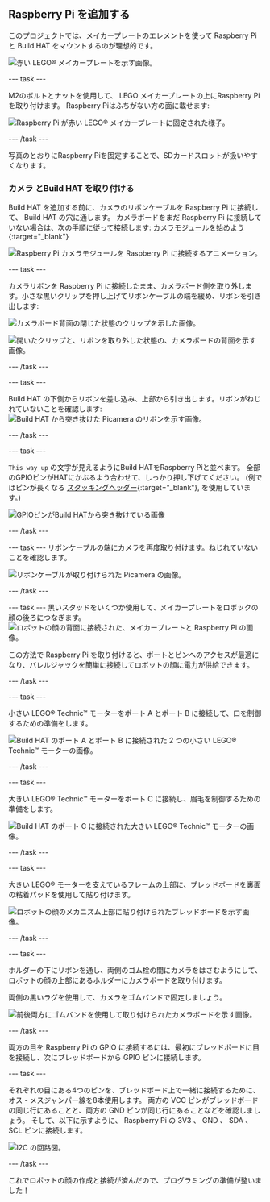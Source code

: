 ## Raspberry Pi を追加する

このプロジェクトでは、メイカープレートのエレメントを使って Raspberry Pi と Build HAT をマウントするのが理想的です。

![赤い LEGO® メイカープレートを示す画像。](images/build_10.png)

--- task ---

M2のボルトとナットを使用して、 LEGO メイカープレートの上にRaspberry Piを取り付けます。 Raspberry Piはふちがない方の面に載せます:

 ![Raspberry Pi が赤い LEGO® メイカープレートに固定された様子。](images/build_11.jpg)

--- /task ---

写真のとおりにRaspberry Piを固定することで、SDカードスロットが扱いやすくなります。

### カメラ とBuild HAT を取り付ける

Build HAT を追加する前に、カメラのリボンケーブルを Raspberry Pi に接続して、 Build HAT の穴に通します。 カメラボードをまだ Raspberry Pi に接続していない場合は、次の手順に従って接続します: [カメラモジュールを始めよう](https://projects.raspberrypi.org/en/projects/getting-started-with-picamera){:target="_blank"}

![Raspberry Pi カメラモジュールを Raspberry Pi に接続するアニメーション。](images/connect-camera.gif)

--- task ---

カメラリボンを Raspberry Pi に接続したまま、カメラボード側を取り外します。小さな黒いクリップを押し上げてリボンケーブルの端を緩め、リボンを引き出します:

![カメラボード背面の閉じた状態のクリップを示した画像。](images/build_12.jpg)

![開いたクリップと、リボンを取り外した状態の、カメラボードの背面を示す画像。](images/build_13.jpg)

--- /task ---

--- task ---

Build HAT の下側からリボンを差し込み、上部から引き出します。リボンがねじれていないことを確認します: ![Build HAT から突き抜けた Picamera のリボンを示す画像。](images/build_14.jpg)

--- /task ---

--- task ---

`This way up` の文字が見えるようにBuild HATをRaspberry Piと並べます。 全部のGPIOピンがHATにかぶるよう合わせて、しっかり押し下げてください。 (例ではピンが長くなる [スタッキングヘッダー](https://www.adafruit.com/product/2223){:target="_blank"}, を使用しています。)

![GPIOピンがBuild HATから突き抜けている画像](images/build_15.jpg)

--- /task ---

--- task --- リボンケーブルの端にカメラを再度取り付けます。ねじれていないことを確認します。

![リボンケーブルが取り付けられた Picamera の画像。](images/build_16.jpg)

--- /task ---

--- task --- 黒いスタッドをいくつか使用して、メイカープレートをロボックの顔の後ろにつなぎます。 ![ロボットの顔の背面に接続された、メイカープレートと Raspberry Pi の画像。](images/build_17.jpg)

この方法で Raspberry Pi を取り付けると、ポートとピンへのアクセスが最適になり、バレルジャックを簡単に接続してロボットの顔に電力が供給できます。

--- /task ---

--- task ---

小さい LEGO® Technic™ モーターをポート A とポート B に接続して、口を制御するための準備をします。

![Build HAT のポート A とポート B に接続された 2 つの小さい LEGO® Technic™ モーターの画像。](images/build_18.jpg)

--- /task ---

--- task ---

大きい LEGO® Technic™ モーターをポート C に接続し、眉毛を制御するための準備をします。

![Build HAT のポート C に接続された大きい LEGO® Technic™ モーターの画像。](images/build_19.jpg)

--- /task ---

--- task ---

大きい LEGO® モーターを支えているフレームの上部に、ブレッドボードを裏面の粘着パッドを使用して貼り付けます。

![ロボットの顔のメカニズム上部に貼り付けられたブレッドボードを示す画像。](images/build_20.jpg)

--- /task ---

--- task ---

ホルダーの下にリボンを通し、両側のゴム栓の間にカメラをはさむようにして、ロボットの顔の上部にあるホルダーにカメラボードを取り付けます。

両側の黒いラグを使用して、カメラをゴムバンドで固定しましょう。

![前後両方にゴムバンドを使用して取り付けられたカメラボードを示す画像。](images/build_21.jpg)

--- /task ---

両方の目を Raspberry Pi の GPIO に接続するには、最初にブレッドボードに目を接続し、次にブレッドボードから GPIO ピンに接続します。

--- task ---

それぞれの目にある4つのピンを、ブレッドボード上で一緒に接続するために、オス - メスジャンパー線を8本使用します。 両方の VCC ピンがブレッドボードの同じ行にあることと、両方の GND ピンが同じ行にあることなどを確認しましょう。 そして、以下に示すように、 Raspberry Pi の 3V3 、 GND 、 SDA 、 SCL ピンに接続します。

![I2C の回路図。](images/eye_wiring.png)

--- /task ---

これでロボットの顔の作成と接続が済んだので、プログラミングの準備が整いました！





